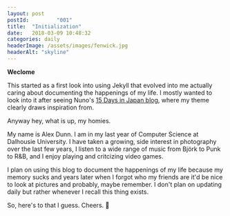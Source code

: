 ```yaml
---
layout: post
postId:			"001"
title:  "Initialization"
date:   2018-03-09 10:48:32
categories: daily
headerImage: /assets/images/fenwick.jpg
headerAlt: "skyline"
---
```

**Weclome**

This started as a first look into using Jekyll that evolved into me actually caring about documenting the happenings of my life. I mostly wanted to look into it after seeing Nuno's [15 Days in Japan blog](http://15daysinjapan.com), where my theme clearly draws inspiration from.

Anyway hey, what is up, my homies.

My name is Alex Dunn. I am in my last year of Computer Science at Dalhousie University. I have taken a growing, side interest in photography over the last few years, I listen to a wide range of music from Björk to Punk to R&B, and I enjoy playing and critcizing video games.

I plan on using this blog to document the happenings of my life because my memory sucks and years later when I forgot who my friends are it'd be nice to look at pictures and probably, maybe remember. I don't plan on updating daily but rather whenever I recall this thing exists.

So, here's to that I guess. Cheers. 🍵
